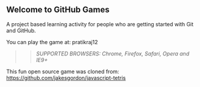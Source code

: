 ## Welcome to GitHub Games

A project based learning activity for people who are getting started with Git and GitHub.

You can play the game at: pratikraj12

>> _*SUPPORTED BROWSERS*: Chrome, Firefox, Safari, Opera and IE9+_

This fun open source game was cloned from: https://github.com/jakesgordon/javascript-tetris
